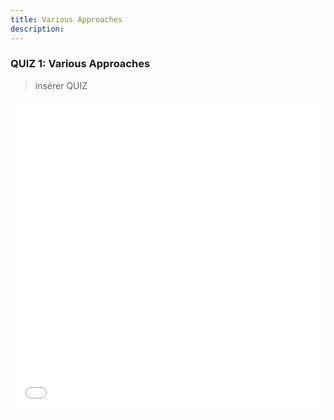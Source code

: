 ```yaml
---
title: Various Approaches
description:
---
```

### QUIZ 1: Various Approaches

>insérer QUIZ

<iframe style="width:100%;height:500px;" src="activities/AI4T-quizz-module1-who-is-afraid-of-ai-html/index.html"  title="Quiz activity" frameborder="0" allowfullscreen></iframe>
